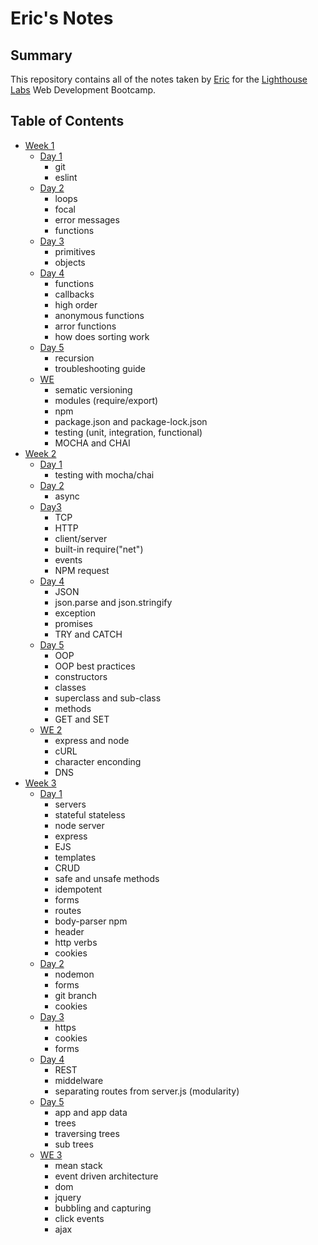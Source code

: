 # Eric's Notes

## Summary
This repository contains all of the notes taken by [Eric](https://github.com/Eric-Lombardo) for the [Lighthouse Labs](https://www.lighthouselabs.ca/?gclid=Cj0KCQiApt_xBRDxARIsAAMUMu-C1u4lhmaWnSnYU-yquetnY83QETsY5oOTOaWg0nLwVGypOMdWb8caAi00EALw_wcB) Web Development Bootcamp.

## Table of Contents
* [Week 1](/Week_1)
  * [Day 1](/Week_1/Day_1)
    * git
    * eslint
  * [Day 2](/Week_1/Day_2)
    * loops
    * focal
    * error messages
    * functions
  * [Day 3](/Week_1/Day_3)
    * primitives
    * objects
  * [Day 4](/Week_1/Day_4)
    * functions
    * callbacks
    * high order
    * anonymous functions
    * arror functions
    * how does sorting work
  * [Day 5](/Week_1/Day_5)
    * recursion
    * troubleshooting guide
  * [WE](/Week_1/WE)
    * sematic versioning
    * modules (require/export)
    * npm
    * package.json and package-lock.json
    * testing (unit, integration, functional)
    * MOCHA and CHAI
* [Week 2](/Week_2)
  * [Day 1](/Week_2/Day_1)
    * testing with mocha/chai
  * [Day 2](/Week_2/Day_2)
    * async 
  * [Day3](/Week_2/Day_3)
    * TCP
    * HTTP
    * client/server
    * built-in require("net")
    * events
    * NPM request
  * [Day 4](/Week_2/Day_4)
    * JSON
    * json.parse and json.stringify
    * exception
    * promises
    * TRY and CATCH
  * [Day 5](/Week_2/Day_5)
    * OOP
    * OOP best practices
    * constructors
    * classes
    * superclass and sub-class
    * methods
    * GET and SET
  * [WE 2](/Week_2/WE)
    * express and node
    * cURL
    * character enconding
    * DNS
* [Week 3](/Week_3)
  * [Day 1](/Week_3/Day_1)
    * servers
    * stateful stateless
    * node server
    * express
    * EJS
    * templates
    * CRUD
    * safe and unsafe methods
    * idempotent
    * forms
    * routes
    * body-parser npm
    * header
    * http verbs
    * cookies
  * [Day 2](/Week_3/Day_2)
    * nodemon
    * forms
    * git branch
    * cookies
  * [Day 3](/Week_3/Day_3)
    * https
    * cookies
    * forms
  * [Day 4](/Week_3/Day_4)
    * REST
    * middelware
    * separating routes from server.js (modularity)
  * [Day 5](/Week_3/Day_5)
    * app and app data
    * trees
    * traversing trees
    * sub trees
  * [WE 3](/Week_3/WE)
    * mean stack
    * event driven architecture
    * dom
    * jquery
    * bubbling and capturing
    * click events
    * ajax
  